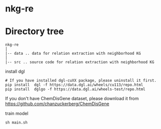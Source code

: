 # nkg-re

# Directory tree
```
nkg-re
│
|-- data .. data for relation extraction with neighborhood KG
│
|-- src .. source code for relation extraction with neighborhood KG
```

install dgl
```
# If you have installed dgl-cuXX package, please uninstall it first.
pip install  dgl -f https://data.dgl.ai/wheels/cu113/repo.html
pip install  dglgo -f https://data.dgl.ai/wheels-test/repo.html
```

If you don't have ChemDisGene dataset, please download it from https://github.com/chanzuckerberg/ChemDisGene

train model
```
sh main.sh
```
